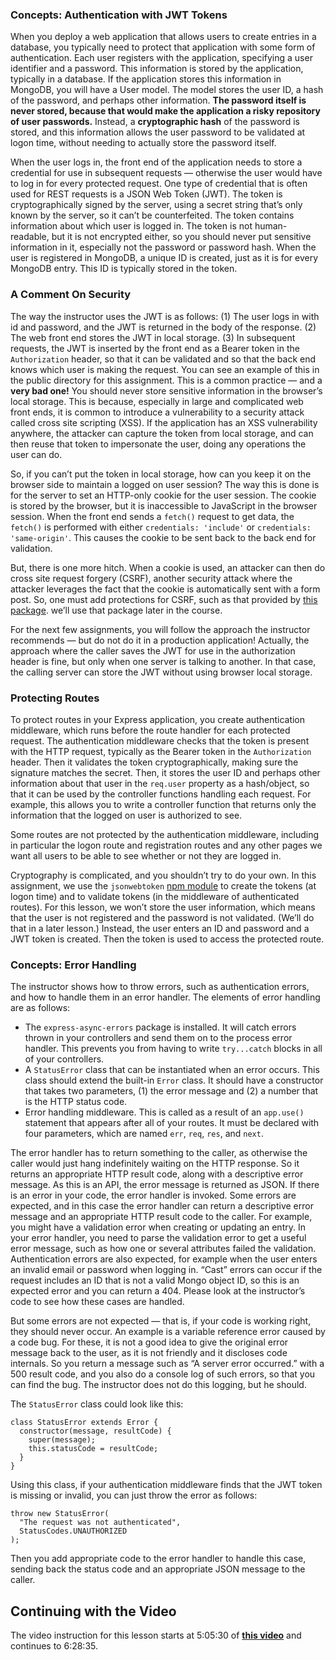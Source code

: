 ### Concepts: Authentication with JWT Tokens

When you deploy a web application that allows users to create entries in a database, you typically need to protect that application with some form of authentication. Each user registers with the application, specifying a user identifier and a password. This information is stored by the application, typically in a database. If the application stores this information in MongoDB, you will have a User model. The model stores the user ID, a hash of the password, and perhaps other information. **The password itself is never stored, because that would make the application a risky repository of user passwords.** Instead, a **cryptographic hash** of the password is stored, and this information allows the user password to be validated at logon time, without needing to actually store the password itself.

When the user logs in, the front end of the application needs to store a credential for use in subsequent requests — otherwise the user would have to log in for every protected request. One type of credential that is often used for REST requests is a JSON Web Token (JWT). The token is cryptographically signed by the server, using a secret string that’s only known by the server, so it can’t be counterfeited. The token contains information about which user is logged in. The token is not human-readable, but it is not encrypted either, so you should never put sensitive information in it, especially not the password or password hash. When the user is registered in MongoDB, a unique ID is created, just as it is for every MongoDB entry. This ID is typically stored in the token.

### A Comment On Security

The way the instructor uses the JWT is as follows: (1) The user logs in with id and password, and the JWT is returned in the body of the response. (2) The web front end stores the JWT in local storage. (3) In subsequent requests, the JWT is inserted by the front end as a Bearer token in the `Authorization` header, so that it can be validated and so that the back end knows which user is making the request. You can see an example of this in the public directory for this assignment. This is a common practice — and a **very bad one!** You should never store sensitive information in the browser’s local storage. This is because, especially in large and complicated web front ends, it is common to introduce a vulnerability to a security attack called cross site scripting (XSS). If the application has an XSS vulnerability anywhere, the attacker can capture the token from local storage, and can then reuse that token to impersonate the user, doing any operations the user can do.

So, if you can’t put the token in local storage, how can you keep it on the browser side to maintain a logged on user session? The way this is done is for the server to set an HTTP-only cookie for the user session. The cookie is stored by the browser, but it is inaccessible to JavaScript in the browser session. When the front end sends a `fetch()` request to get data, the `fetch()` is performed with either `credentials: 'include'` or `credentials: 'same-origin'`. This causes the cookie to be sent back to the back end for validation.

But, there is one more hitch. When a cookie is used, an attacker can then do cross site request forgery (CSRF), another security attack where the attacker leverages the fact that the cookie is automatically sent with a form post. So, one must add protections for CSRF, such as that provided by [this package](https://www.npmjs.com/package/host-csrf). we’ll use that package later in the course.

For the next few assignments, you will follow the approach the instructor recommends — but do not do it in a production application! Actually, the approach where the caller saves the JWT for use in the authorization header is fine, but only when one server is talking to another. In that case, the calling server can store the JWT without using browser local storage.

### Protecting Routes

To protect routes in your Express application, you create authentication middleware, which runs before the route handler for each protected request. The authentication middleware checks that the token is present with the HTTP request, typically as the Bearer token in the `Authorization` header. Then it validates the token cryptographically, making sure the signature matches the secret. Then, it stores the user ID and perhaps other information about that user in the `req.user` property as a hash/object, so that it can be used by the controller functions handling each request. For example, this allows you to write a controller function that returns only the information that the logged on user is authorized to see.

Some routes are not protected by the authentication middleware, including in particular the logon route and registration routes and any other pages we want all users to be able to see whether or not they are logged in.

Cryptography is complicated, and you shouldn’t try to do your own. In this assignment, we use the `jsonwebtoken` [npm module](https://www.npmjs.com/package/jsonwebtoken) to create the tokens (at logon time) and to validate tokens (in the middleware of authenticated routes). For this lesson, we won’t store the user information, which means that the user is not registered and the password is not validated. (We’ll do that in a later lesson.) Instead, the user enters an ID and password and a JWT token is created. Then the token is used to access the protected route.

### Concepts: Error Handling

The instructor shows how to throw errors, such as authentication errors, and how to handle them in an error handler. The elements of error handling are as follows:

* The `express-async-errors` package is installed. It will catch errors thrown in your controllers and send them on to the process error handler. This prevents you from having to write `try...catch` blocks in all of your controllers.
* A `StatusError` class that can be instantiated when an error occurs. This class should extend the built-in `Error` class. It should have a constructor that takes two parameters, (1) the error message and (2) a number that is the HTTP status code.
* Error handling middleware. This is called as a result of an `app.use()` statement that appears after all of your routes. It must be declared with four parameters, which are named `err`, `req`, `res`, and `next`.

The error handler has to return something to the caller, as otherwise the caller would just hang indefinitely waiting on the HTTP response. So it returns an appropriate HTTP result code, along with a descriptive error message. As this is an API, the error message is returned as JSON. If there is an error in your code, the error handler is invoked. Some errors are expected, and in this case the error handler can return a descriptive error message and an appropriate HTTP result code to the caller. For example, you might have a validation error when creating or updating an entry. In your error handler, you need to parse the validation error to get a useful error message, such as how one or several attributes failed the validation. Authentication errors are also expected, for example when the user enters an invalid email or password when logging in. “Cast” errors can occur if the request includes an ID that is not a valid Mongo object ID, so this is an expected error and you can return a 404\. Please look at the instructor’s code to see how these cases are handled.

But some errors are not expected — that is, if your code is working right, they should never occur. An example is a variable reference error caused by a code bug. For these, it is not a good idea to give the original error message back to the user, as it is not friendly and it discloses code internals. So you return a message such as “A server error occurred.” with a 500 result code, and you also do a console log of such errors, so that you can find the bug. The instructor does not do this logging, but he should.

The `StatusError` class could look like this:

```
class StatusError extends Error {
  constructor(message, resultCode) {
    super(message);
    this.statusCode = resultCode;
  }
}
```

Using this class, if your authentication middleware finds that the JWT token is missing or invalid, you can just throw the error as follows:

```
throw new StatusError(
  "The request was not authenticated",
  StatusCodes.UNAUTHORIZED
);
```

Then you add appropriate code to the error handler to handle this case, sending back the status code and an appropriate JSON message to the caller.

## Continuing with the Video

The video instruction for this lesson starts at 5:05:30 of **[this video](https://youtu.be/rltfdjcXjmk?t=18325)** and continues to 6:28:35.